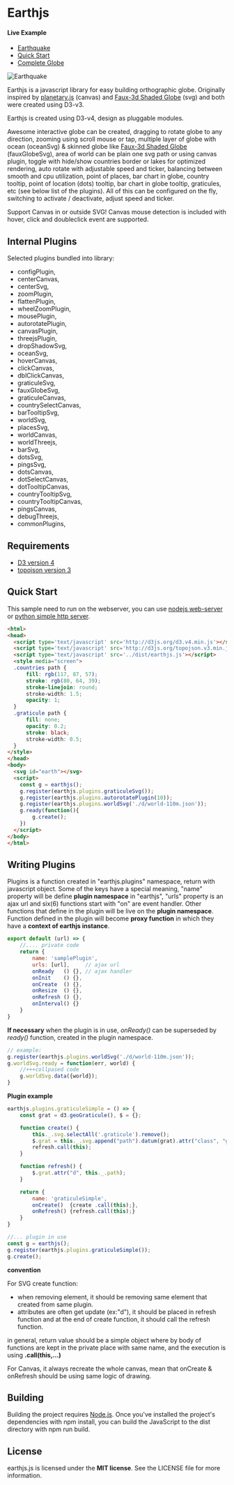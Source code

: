 # Earthjs

#### Live Example
* [Earthquake](https://earthjs.github.io/)
* [Quick Start](http://blockbuilder.org/earthjs/df9abf84c90586cb9e27d5f4b3d21d14)
* [Complete Globe](http://blockbuilder.org/earthjs/562bbae9b4a22f826e40b9ee10445e23)

![Earthquake](https://earthjs.github.io/images/earthquake.png)

Earthjs is a javascript library for easy building orthographic globe. Originally inspired by [planetary.js](https://github.com/BinaryMuse/planetary.js) (canvas) and [Faux-3d Shaded Globe](http://bl.ocks.org/dwtkns/4686432) (svg) and both were created using D3-v3.

Earthjs is created using D3-v4, design as pluggable modules.

Awesome interactive globe can be created, dragging to rotate globe to any direction, zooming using scroll mouse or tap, multiple layer of globe with ocean (oceanSvg) & skinned globe like [Faux-3d Shaded Globe](http://bl.ocks.org/dwtkns/4686432) (fauxGlobeSvg), area of world can be plain one svg path or using canvas plugin, toggle with hide/show countries border or lakes for optimized rendering, auto rotate with adjustable speed and ticker, balancing between smooth and cpu utilization, point of places, bar chart in globe, country tooltip, point of location (dots) tooltip, bar chart in globe tooltip, graticules, etc (see below list of the plugins). All of this can be configured on the fly, switching to activate / deactivate, adjust speed and ticker.

Support Canvas in or outside SVG! Canvas mouse detection is included with hover, click and doubleclick event are supported.

## Internal Plugins
Selected plugins bundled into library:

* configPlugin,
* centerCanvas,
* centerSvg,
* zoomPlugin,
* flattenPlugin,
* wheelZoomPlugin,
* mousePlugin,
* autorotatePlugin,
* canvasPlugin,
* threejsPlugin,
* dropShadowSvg,
* oceanSvg,
* hoverCanvas,
* clickCanvas,
* dblClickCanvas,
* graticuleSvg,
* fauxGlobeSvg,
* graticuleCanvas,
* countrySelectCanvas,
* barTooltipSvg,
* worldSvg,
* placesSvg,
* worldCanvas,
* worldThreejs,
* barSvg,
* dotsSvg,
* pingsSvg,
* dotsCanvas,
* dotSelectCanvas,
* dotTooltipCanvas,
* countryTooltipSvg,
* countryTooltipCanvas,
* pingsCanvas,
* debugThreejs,
* commonPlugins,

## Requirements
* [D3 version 4](http://d3js.org/)
* [topojson version 3](https://github.com/topojson/topojson)

## Quick Start
This sample need to run on the webserver, you can use [nodejs web-server](https://www.npmjs.com/package/http-server) or [python simple http server](http://2ality.com/2014/06/simple-http-server.html).
```html
<html>
<head>
  <script type='text/javascript' src='http://d3js.org/d3.v4.min.js'></script>
  <script type='text/javascript' src='http://d3js.org/topojson.v3.min.js'></script>
  <script type='text/javascript' src='../dist/earthjs.js'></script>
  <style media="screen">
  .countries path {
      fill: rgb(117, 87, 57);
      stroke: rgb(80, 64, 39);
      stroke-linejoin: round;
      stroke-width: 1.5;
      opacity: 1;
  }
  .graticule path {
      fill: none;
      opacity: 0.2;
      stroke: black;
      stroke-width: 0.5;
  }
</style>
</head>
<body>
  <svg id="earth"></svg>
  <script>
    const g = earthjs();
    g.register(earthjs.plugins.graticuleSvg());
    g.register(earthjs.plugins.autorotatePlugin(10));
    g.register(earthjs.plugins.worldSvg('./d/world-110m.json'));
    g.ready(function(){
        g.create();
    })
  </script>
</body>
</html>
```
## Writing Plugins
Plugins is a function created in "earthjs.plugins" namespace, return with javascript object. Some of the keys have a special meaning, "name" property will be define **plugin namespace** in "earthjs", "urls" property is an ajax url and six(6) functions start with "on" are event handler. Other functions that define in the plugin will be live on the **plugin namespace**. Function defined in the plugin will become **proxy function** in which they have a **context of earthjs instance**.
```javascript
export default (url) => {
    //.... private code
    return {
        name: 'samplePlugin',
        urls: [url],     // ajax url
        onReady   () {}, // ajax handler
        onInit    () {},
        onCreate  () {},
        onResize  () {},
        onRefresh () {},
        onInterval() {}
    }
}
```
**If necessary** when the plugin is in use, _onReady()_ can be superseded by _ready()_ function, created in the plugin namespace.

```javascript
// example:
g.register(earthjs.plugins.worldSvg('./d/world-110m.json'));
g.worldSvg.ready = function(err, world) {
    //+++collpased code
    g.worldSvg.data({world});
}
```
**Plugin example**
```javascript
earthjs.plugins.graticuleSimple = () => {
    const grat = d3.geoGraticule(), $ = {};

    function create() {
        this._.svg.selectAll('.graticule').remove();
        $.grat = this._.svg.append("path").datum(grat).attr("class", "graticule");
        refresh.call(this);
    }

    function refresh() {
        $.grat.attr("d", this._.path);
    }

    return {
        name: 'graticuleSimple',
        onCreate()  {create .call(this);},
        onRefresh() {refresh.call(this);}
    }
}

//... plugin in use
const g = earthjs();
g.register(earthjs.plugins.graticuleSimple());
g.create();
```
**convention**

For SVG create function:
* when removing element, it should be removing same element that created from same plugin.
* attributes are often get update (ex:"d"), it should be placed in refresh function and at the end of create function, it should call the refresh function.

in general, return value should be a simple object where by body of functions are kept in the private place with same name, and the execution is using **.call(this,...)**

For Canvas, it always recreate the whole canvas, mean that onCreate & onRefresh should be using same logic of drawing.  

## Building
Building the project requires [Node.js](https://nodejs.org/en/). Once you've installed the project's dependencies with npm install, you can build the JavaScript to the dist directory with npm run build.

## License
earthjs.js is licensed under the **MIT license**. See the LICENSE file for more information.
